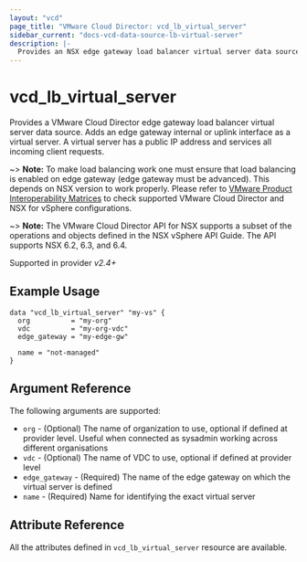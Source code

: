 ```yaml
---
layout: "vcd"
page_title: "VMware Cloud Director: vcd_lb_virtual_server"
sidebar_current: "docs-vcd-data-source-lb-virtual-server"
description: |-
  Provides an NSX edge gateway load balancer virtual server data source.
---
```


# vcd\_lb\_virtual\_server

Provides a VMware Cloud Director edge gateway load balancer virtual server data source. Adds an edge gateway
internal or uplink interface as a virtual server. A virtual server has a public IP address and services all incoming client requests. 

~> **Note:** To make load balancing work one must ensure that load balancing is enabled on edge gateway (edge gateway must be advanced).
This depends on NSX version to work properly. Please refer to [VMware Product Interoperability Matrices](https://www.vmware.com/resources/compatibility/sim/interop_matrix.php#interop&29=&93=) 
to check supported VMware Cloud Director and NSX for vSphere configurations.

~> **Note:** The VMware Cloud Director API for NSX supports a subset of the operations and objects defined in the NSX vSphere 
API Guide. The API supports NSX 6.2, 6.3, and 6.4.

Supported in provider *v2.4+*

## Example Usage

```hcl
data "vcd_lb_virtual_server" "my-vs" {
  org          = "my-org"
  vdc          = "my-org-vdc"
  edge_gateway = "my-edge-gw"

  name = "not-managed"
}
```

## Argument Reference

The following arguments are supported:

* `org` - (Optional) The name of organization to use, optional if defined at provider level. Useful when connected as sysadmin working across different organisations
* `vdc` - (Optional) The name of VDC to use, optional if defined at provider level
* `edge_gateway` - (Required) The name of the edge gateway on which the virtual server is defined
* `name` - (Required) Name for identifying the exact virtual server

## Attribute Reference

All the attributes defined in `vcd_lb_virtual_server` resource are available.
